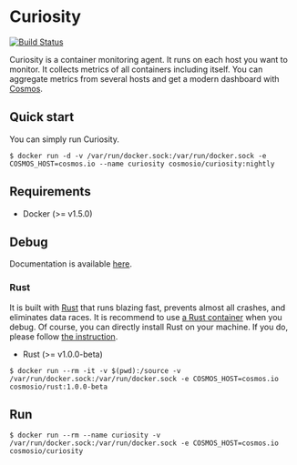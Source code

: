 # Curiosity

[![Build Status](https://travis-ci.org/cosmos-io/curiosity.svg)](https://travis-ci.org/cosmos-io/curiosity)

Curiosity is a container monitoring agent. It runs on each host you want to monitor. It collects metrics of all containers including itself. You can aggregate metrics from several hosts and get a modern dashboard with [Cosmos](https://github.com/cosmos-io/cosmos).

## Quick start

You can simply run Curiosity.

```
$ docker run -d -v /var/run/docker.sock:/var/run/docker.sock -e COSMOS_HOST=cosmos.io --name curiosity cosmosio/curiosity:nightly
```

## Requirements

* Docker (>= v1.5.0)

## Debug

Documentation is available [here](https://cosmos-io.github.io/curiosity/doc/curiosity).

### Rust

It is built with [Rust](http://www.rust-lang.org) that runs blazing fast, prevents almost all crashes, and eliminates data races. It is recommend to use [a Rust container](https://registry.hub.docker.com/u/cosmosio/curiosity/) when you debug. Of course, you can directly install Rust on your machine. If you do, please follow [the instruction](http://www.rust-lang.org/install.html).

* Rust (>= v1.0.0-beta)

```
$ docker run --rm -it -v $(pwd):/source -v /var/run/docker.sock:/var/run/docker.sock -e COSMOS_HOST=cosmos.io cosmosio/rust:1.0.0-beta
```

## Run

```
$ docker run --rm --name curiosity -v /var/run/docker.sock:/var/run/docker.sock -e COSMOS_HOST=cosmos.io cosmosio/curiosity
```